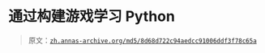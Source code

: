 # 通过构建游戏学习 Python

> 原文：[`zh.annas-archive.org/md5/8d68d722c94aedcc91006ddf3f78c65a`](https://zh.annas-archive.org/md5/8d68d722c94aedcc91006ddf3f78c65a)